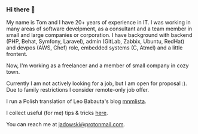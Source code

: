 ### Hi there 👋

My name is Tom and I have 20+ years of experience in IT. I was working in many areas of software develpment, as a consultant and
a team member in small and large companies or corporation. I have background with backend (PHP, Behat, Symfony, Laravel), admin (GitLab, Zabbix, Ubuntu, RedHat) and devpos (AWS, Chef) role, embedded systems (C, Atmel) and a little frontent.

Now, I'm working as a freelancer and a member of small company in cozy town.

Currently I am not actively looking for a job, but I am open for proposal :).
Due to family restrictions I consider remote-only job offer.

I run a Polish translation of Leo Babauta's blog [mnmlista](https://github.com/tjadowski/mnmlista.pl).

I collect useful (for me) tips & tricks [here](https://github.com/tjadowski/tjadowski/blob/master/TODAY-I-LEARNT.md).

You can reach me at [jadowski@protonmail.com](mailto:jadowski@protonmail.com).

<!--
**tjadowski/tjadowski** is a ✨ _special_ ✨ repository because its `README.md` (this file) appears on your GitHub profile.

Here are some ideas to get you started:

- 🔭 I’m currently working on ...
- 🌱 I’m currently learning ...
- 👯 I’m looking to collaborate on ...
- 🤔 I’m looking for help with ...
- 💬 Ask me about ...
- 📫 How to reach me: ...
- 😄 Pronouns: ...
- ⚡ Fun fact: ...
-->
